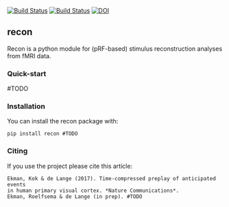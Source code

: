 [![Build Status](https://travis-ci.org/mekman/recon.svg?branch=master)](https://travis-ci.org/mekman/recon)
[![Build Status](https://ci.appveyor.com/api/projects/status/github/mekman/recon?branch=master&svg=true)](https://ci.appveyor.com/project/mekman/recon/history)
[![DOI](https://zenodo.org/badge/84972499.svg)](https://zenodo.org/badge/latestdoi/84972499)

## recon

Recon is a python module for (pRF-based) stimulus reconstruction analyses from
fMRI data.

### Quick-start

#TODO

### Installation

You can install the recon package with:

    pip install recon #TODO


### Citing

If you use the project please cite this article:

    Ekman, Kok & de Lange (2017). Time-compressed preplay of anticipated events
    in human primary visual cortex. *Nature Communications*.
    Ekman, Roelfsema & de Lange (in prep). #TODO

